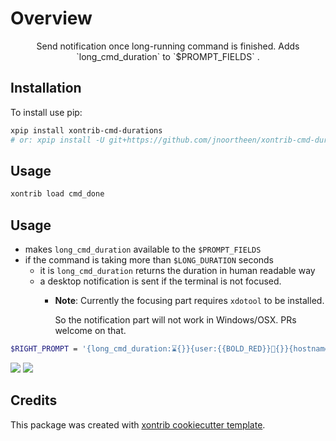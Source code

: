 # Overview

<p align="center">
Send notification once long-running command is finished. Adds `long_cmd_duration` to `$PROMPT_FIELDS` .
</p>

## Installation

To install use pip:

``` bash
xpip install xontrib-cmd-durations
# or: xpip install -U git+https://github.com/jnoortheen/xontrib-cmd-durations
```

## Usage

``` bash
xontrib load cmd_done
```

## Usage

* makes `long_cmd_duration` available to the `$PROMPT_FIELDS`
* if the command is taking more than `$LONG_DURATION` seconds
  + it is `long_cmd_duration` returns the duration in human readable way
  + a desktop notification is sent if the terminal is not focused.
    - **Note**: Currently the focusing part requires `xdotool` to be installed.

        So the notification part will not work in Windows/OSX. PRs welcome on that.

``` bash
$RIGHT_PROMPT = '{long_cmd_duration:⌛{}}{user:{{BOLD_RED}}🤖{}}{hostname:{{BOLD_#FA8072}}🖥{}}'
```

![](./images/2020-10-26-10-59-38.png)
![](./images/2020-11-02-13-38-47.png)

## Credits

This package was created with [xontrib cookiecutter template](https://github.com/jnoortheen/xontrib-cookiecutter).

